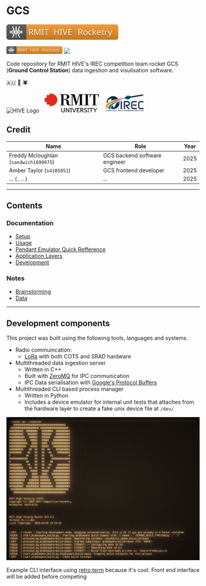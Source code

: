 # GCS
![HIVE Badge](https://github.com/RMIT-Competition-Rocketry/.github/blob/main/assets/hive_badge.svg)

<p>
  <img src="https://raw.githubusercontent.com/RMIT-Competition-Rocketry/.github/refs/heads/main/assets/hive_badge.svg" height="20rem">
  <img src="https://github.com/RMIT-Competition-Rocketry/GCS/actions/workflows/build_and_test_cpp.yml/badge.svg" height="20rem">
</p>

Code repository for RMIT HIVE's IREC competition team rocket GCS (**Ground Control Station**) data ingestion and visulisation software.

🇦🇺 🦘 🕷️
<!-- TODO Make a monochrome png for logos -->

<p >
    <img src="docs/assets/hive-logo.png" alt="HIVE Logo" height="50">
    <img src="docs/assets/RMIT_University_Logo.png" alt="RMIT Logo" height="50" style="padding-left:10px">
    <img src="docs/assets/IREC.jpg" alt="IREC Logo" height="50" style="padding-left:10px">
</p>


## Credit

| Name | Role | Year |
| --- | --- | --- |
| Freddy Mcloughlan (`sandwich1699975`)  | GCS backend software engineer | 2025 |
| Amber Taylor (`s4105951`)  | GCS frontend developer | 2025 |
| ... (`...`)  | ... | 2025 |

---

<!-- https://github.com/Ileriayo/markdown-badges -->

## Contents

### Documentation

- [Setup](docs/setup.md)
- [Usage](docs/usage.md)
- [Pendant Emulator Quick Refference](docs/pendant_emulator.md)
- [Application Layers](docs/application_layers.md)
- [Development](docs/development.md)

### Notes

- [Brainstorming](notes/brainstorming.md)
- [Data](notes/data.md)

---

## Development components

This project was built using the following tools, languages and systems.

- Radio commuincation:
    - [LoRa](https://en.wikipedia.org/wiki/LoRa) with both COTS and SRAD hardware
- Multithreaded data ingestion server
    - Written in C++
    - Built with [ZeroMQ](https://zeromq.org/) for IPC communication
    - IPC Data serialisation with [Google's Protocol Buffers](https://protobuf.dev/)
- Multithreaded CLI based process manager
    - Written in Python
    - Includes a device emulator for internal unit tests that attaches from the hardware layer to create a fake unix device file at `/dev/`


![CLI interface](docs/assets/cli.png)

Example CLI interface using [retro term](https://github.com/Swordfish90/cool-retro-term) because it's cool. Front end interface will be added before competing

